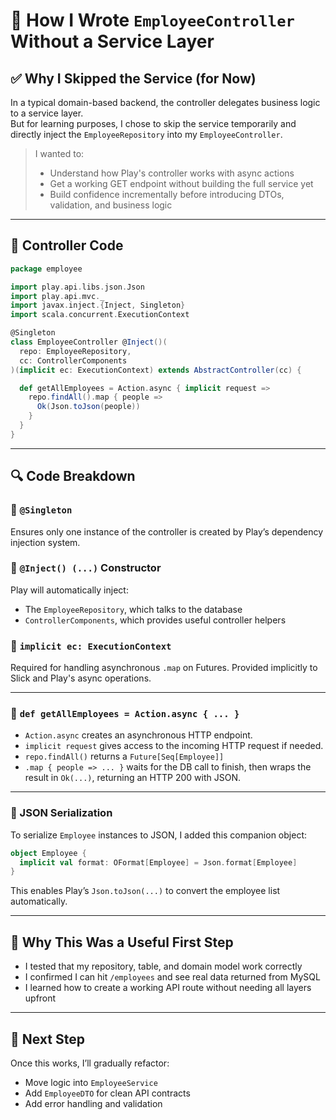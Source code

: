 # 🧭 How I Wrote `EmployeeController` Without a Service Layer

## ✅ Why I Skipped the Service (for Now)

In a typical domain-based backend, the controller delegates business logic to a service layer.  
But for learning purposes, I chose to skip the service temporarily and directly inject the `EmployeeRepository` into my `EmployeeController`.

> I wanted to:
> - Understand how Play's controller works with async actions
> - Get a working GET endpoint without building the full service yet
> - Build confidence incrementally before introducing DTOs, validation, and business logic

---

## 🔧 Controller Code

```scala
package employee

import play.api.libs.json.Json
import play.api.mvc._
import javax.inject.{Inject, Singleton}
import scala.concurrent.ExecutionContext

@Singleton
class EmployeeController @Inject()(
  repo: EmployeeRepository,
  cc: ControllerComponents
)(implicit ec: ExecutionContext) extends AbstractController(cc) {

  def getAllEmployees = Action.async { implicit request =>
    repo.findAll().map { people =>
      Ok(Json.toJson(people))
    }
  }
}
```

---

## 🔍 Code Breakdown

### 🔹 `@Singleton`
Ensures only one instance of the controller is created by Play’s dependency injection system.

### 🔹 `@Inject() (...)` Constructor
Play will automatically inject:
- The `EmployeeRepository`, which talks to the database
- `ControllerComponents`, which provides useful controller helpers

### 🔹 `implicit ec: ExecutionContext`
Required for handling asynchronous `.map` on Futures. Provided implicitly to Slick and Play's async operations.

---

### 🔹 `def getAllEmployees = Action.async { ... }`

- `Action.async` creates an asynchronous HTTP endpoint.
- `implicit request` gives access to the incoming HTTP request if needed.
- `repo.findAll()` returns a `Future[Seq[Employee]]`
- `.map { people => ... }` waits for the DB call to finish, then wraps the result in `Ok(...)`, returning an HTTP 200 with JSON.

---

### 🔹 JSON Serialization

To serialize `Employee` instances to JSON, I added this companion object:

```scala
object Employee {
  implicit val format: OFormat[Employee] = Json.format[Employee]
}
```

This enables Play’s `Json.toJson(...)` to convert the employee list automatically.

---

## 🚀 Why This Was a Useful First Step

- I tested that my repository, table, and domain model work correctly
- I confirmed I can hit `/employees` and see real data returned from MySQL
- I learned how to create a working API route without needing all layers upfront

---

## 🧠 Next Step

Once this works, I’ll gradually refactor:
- Move logic into `EmployeeService`
- Add `EmployeeDTO` for clean API contracts
- Add error handling and validation
